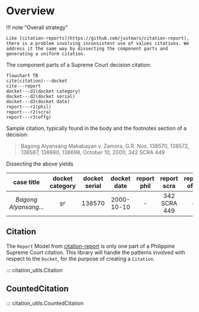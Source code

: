 # Overview

!!! note "Overall strategy"

    Like [citation-reports](https://github.com/justmars/citation-report), there is a problem involving inconsistent use of values citations. We address it the same way by dissecting the component parts and generating a uniform citation.

The component parts of a Supreme Court decision citation:

```mermaid
flowchart TB
cite(citation)---docket
cite---report
docket---d1(docket category)
docket---d2(docket serial)
docket---d3(docket date)
report---r1(phil)
report---r2(scra)
report---r3(offg)
```

Sample citation, typically found in the body and the footnotes section of a decision:

> Bagong Alyansang Makabayan v. Zamora, G.R. Nos. 138570, 138572, 138587, 138680, 138698, October 10, 2000, 342 SCRA 449

Dissecting the above yields

case title|docket category | docket serial | docket date | report phil | report scra | report offg
:--:|:--:|:--:|:--:|:--:|:--:|:--:
_Bagong Alyansang..._ | `gr` | 138570 | 2000-10-10 | - | 342 SCRA 449 | -

## Citation

The `Report` Model from [citation-report](https://github.com/justmars/citation-report) is only one part of a Philippine Supreme Court citation. This library will handle the patterns involved with respect to the `Docket`, for the purpose of creating a `Citation`.

::: citation_utils.Citation

## CountedCitation

::: citation_utils.CountedCitation
